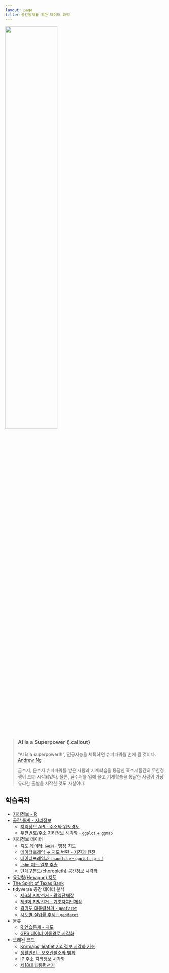 ```yaml
---
layout: page
title: 공간통계를 위한 데이터 과학
---
```


<img src="fig/ct-unplugged-4th-paradigm-korea.png" width="57%" />

> ### AI is a Superpower {.callout}
>
> "AI is a superpower!!!", 인공지능을 체득하면 슈퍼파워를 손에 쥘 것이다. [Andrew Ng](https://twitter.com/andrewyng/status/728986380638916609)
>
> 금수저, 은수저 슈퍼파워를 받은 사람과 기계학습을 통달한 흑수저들간의 무한경쟁이 드뎌 시작되었다. 물론, 
> 금수저를 입에 물고 기계학습을 통달한 사람이 가장 유리한 출발을 시작한 것도 사실이다.

## 학습목차 

- [지리정보 - R](geo-spatial-r.html)
- [공간 통계 - 지리정보](geo-info.html)
    - [지리정보 API - 주소와 위도경도](geo-info-lonlat.html)
    - [우편번호/주소 지리정보 시각화 - `ggplot` + `ggmap`](geo-info-postcode.html)
- 지리정보 데이터
    - [지도 데이터: `GADM` - 행정 지도](geo-gadm.html)
    - [데이터프레임 &rarr; 지도 변환 - 지진과 원전](geo-sf-dataframe.html)
    - [데이터프레임과 `shapefile` - `ggplot`, `sp`, `sf`](geo-dataframe-shapefile.html)
    - [`.shp` 지도 일부 추출](geo-info-shapefile.html)
    - [단계구분도(choropleth) 공간정보 시각화](geo-info-choropleth.html)
- [육각형(Hexagon) 지도](spatial-hexagon.html)
- [The Spirit of Texas Bank](spatial-texas-bank.html)
- tidyverse 공간 데이터 분석 
    - [제6회 지방선거 - 광역단체장](spatial-jibang-sido.html)
    - [제6회 지방선거 - 기초자치단체장](spatial-jibang-govenment.html)
    - [경기도 대통령선거 - `geofacet`](spatial-jibang-geofacet.html)
    - [시도별 실업률 추세 - `geofacet`](spatial-jibang-unemp.html)
- 물류 
    - [R 연습문제 - 지도](geo-r-exercise.html)
    - [GPS 데이터 이동경로 시각화](geo-gps-map.html)
- 오래된 코드
    - [Kormaps, leaflet 지리정보 시각화 기초](geo-info-kormaps.html)
    - [생활안전 - 보호관찰소와 범죄](geo-info-crime.html)     
    - [IP 주소 지리정보 시각화](geo-info-ip-address.html)
    - [제18대 대통령선거](geo-18-president.html)


